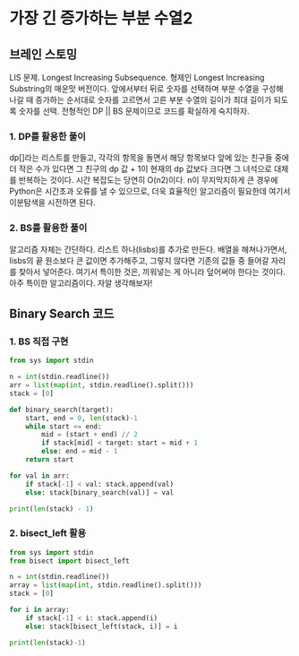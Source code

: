 # 가장 긴 증가하는 부분 수열2


## 브레인 스토밍

LIS 문제. Longest Increasing Subsequence. 형제인 Longest Increasing Substring의 매운맛 버전이다. 앞에서부터 뒤로 숫자를 선택하며 부분 수열을 구성해 나갈 때 증가하는 순서대로 숫자를 고르면서 고른 부분 수열의 길이가 최대 길이가 되도록 숫자를 선택. 전형적인 DP || BS 문제이므로 코드를 확실하게 숙지하자.  

### 1. DP를 활용한 풀이
dp[]라는 리스트를 만들고, 각각의 항목을 돌면서 해당 항목보다 앞에 있는 친구들 중에 더 작은 수가 있다면 그 친구의 dp 값 + 1이 현재의 dp 값보다 크다면 그 녀석으로 대체를 반복하는 것이다. 시간 복잡도는 당연히 O(n2)이다. n이 무지막지하게 큰 경우에 Python은 시간초과 오류를 낼 수 있으므로, 더욱 효율적인 알고리즘이 필요한데 여기서 이분탐색을 시전하면 된다. 

### 2. BS를 활용한 풀이
알고리즘 자체는 간단하다. 리스트 하나(lisbs)를 추가로 만든다. 배열을 헤쳐나가면서, lisbs의 끝 원소보다 큰 값이면 추가해주고, 그렇지 않다면 기존의 값들 중 들어갈 자리를 찾아서 넣어준다. 여기서 특이한 것은, 끼워넣는 게 아니라 덮어써야 한다는 것이다. 아주 특이한 알고리즘이다. 자알 생각해보자!


## Binary Search 코드

### 1. BS 직접 구현

```python
from sys import stdin

n = int(stdin.readline())
arr = list(map(int, stdin.readline().split()))
stack = [0]

def binary_search(target):
    start, end = 0, len(stack)-1
    while start <= end:
        mid = (start + end) // 2
        if stack[mid] < target: start = mid + 1
        else: end = mid - 1
    return start

for val in arr:
    if stack[-1] < val: stack.append(val)
    else: stack[binary_search(val)] = val

print(len(stack) - 1)
```

### 2. bisect_left 활용

```python
from sys import stdin
from bisect import bisect_left

n = int(stdin.readline())
array = list(map(int, stdin.readline().split()))
stack = [0]

for i in array:
    if stack[-1] < i: stack.append(i)
    else: stack[bisect_left(stack, i)] = i

print(len(stack)-1)
```
